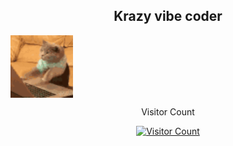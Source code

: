 <h2 align="center">
Krazy vibe coder 
</h2>

 
<img align="center" src="cat-typing.gif" width="100" />

  <div align="center">
    <p>Visitor Count</p>
    <a href="https://hits.sh/github.com/hikusama/hikusama/" target="_blank">
      <img 
        src="https://hits.sh/github.com/hikusama/hikusama.svg?style=flat-square&label=Visitors&color=00cc88&labelColor=222222" 
        alt="Visitor Count" />
    </a>
  </div>


